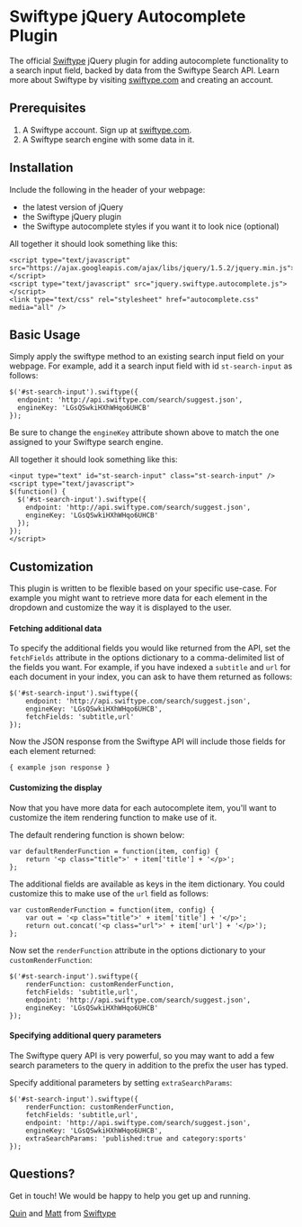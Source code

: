 Swiftype jQuery Autocomplete Plugin
=========

The official [Swiftype](http://www.swiftype.com) jQuery plugin for adding autocomplete functionality to a search input field, backed by data from the Swiftype Search API. Learn more about Swiftype by visiting [swiftype.com](http://www.swiftype.com) and creating an account.

Prerequisites
------------
1. A Swiftype account. Sign up at [swiftype.com](http://www.swiftype.com).
2. A Swiftype search engine with some data in it.


Installation
------------

Include the following in the header of your webpage:

* the latest version of jQuery
* the Swiftype jQuery plugin
* the Swiftype autocomplete styles if you want it to look nice (optional)

All together it should look something like this:

	<script type="text/javascript" src="https://ajax.googleapis.com/ajax/libs/jquery/1.5.2/jquery.min.js"></script>
	<script type="text/javascript" src="jquery.swiftype.autocomplete.js"></script>
	<link type="text/css" rel="stylesheet" href="autocomplete.css" media="all" />


Basic Usage
-----

Simply apply the swiftype method to an existing search input field on your webpage. For example, add it a search input field with id `st-search-input` as follows:

	$('#st-search-input').swiftype({ 
	  endpoint: 'http://api.swiftype.com/search/suggest.json',
	  engineKey: 'LGsQSwkiHXhWHqo6UHCB'
	});

Be sure to change the `engineKey` attribute shown above to match the one assigned to your Swiftype search engine.

All together it should look something like this:

	<input type="text" id="st-search-input" class="st-search-input" />
    <script type="text/javascript">
    $(function() {
      $('#st-search-input').swiftype({ 
        endpoint: 'http://api.swiftype.com/search/suggest.json',
        engineKey: 'LGsQSwkiHXhWHqo6UHCB' 
      });
    });
    </script>


Customization
-------------

This plugin is written to be flexible based on your specific use-case. 
For example you might want to retrieve more data for each element in the dropdown and customize
the way it is displayed to the user. 

#### Fetching additional data

To specify the additional fields you would like returned from the API, set the `fetchFields` attribute in the options dictionary to a comma-delimited list of the fields you want. For example, if you have indexed a `subtitle` and `url` for each document in your index, you can ask to have them returned as follows:

	$('#st-search-input').swiftype({ 
		endpoint: 'http://api.swiftype.com/search/suggest.json',
		engineKey: 'LGsQSwkiHXhWHqo6UHCB',
		fetchFields: 'subtitle,url'
	});

Now the JSON response from the Swiftype API will include those fields for each element returned:

	{ example json response }

#### Customizing the display

Now that you have more data for each autocomplete item, you'll want to customize the item rendering function to make use of it.

The default rendering function is shown below:

	var defaultRenderFunction = function(item, config) {
		return '<p class="title">' + item['title'] + '</p>';
	};

The additional fields are available as keys in the item dictionary. You could customize this to make use of the `url` field as follows:

	var customRenderFunction = function(item, config) {
		var out = '<p class="title">' + item['title'] + '</p>';
		return out.concat('<p class="url">' + item['url'] + '</p>');
	};

Now set the `renderFunction` attribute in the options dictionary to your `customRenderFunction`:

	$('#st-search-input').swiftype({ 
		renderFunction: customRenderFunction,
		fetchFields: 'subtitle,url',
		endpoint: 'http://api.swiftype.com/search/suggest.json',
		engineKey: 'LGsQSwkiHXhWHqo6UHCB' 
	});

#### Specifying additional query parameters
The Swiftype query API is very powerful, so you may want to add a few search parameters to the query in addition to the prefix the user has typed.

Specify additional parameters by setting `extraSearchParams`:

	$('#st-search-input').swiftype({ 
		renderFunction: customRenderFunction,
		fetchFields: 'subtitle,url',
		endpoint: 'http://api.swiftype.com/search/suggest.json',
		engineKey: 'LGsQSwkiHXhWHqo6UHCB',
		extraSearchParams: 'published:true and category:sports'
	});

Questions?
----------
Get in touch! We would be happy to help you get up and running. 

[Quin](mailto:quin@swiftype.com) and [Matt](mailto:matt@swiftype.com) from [Swiftype](http://www.swiftype.com)